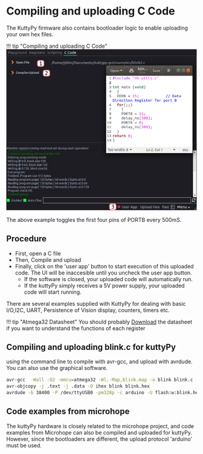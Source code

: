 # Compiling and uploading C Code

The KuttyPy firmware also contains bootloader logic to enable uploading your own hex files.

!!! tip "Compiling and uploading C Code"
	![](../images/c_code.png "C Code section")

The above example toggles the first four pins of PORTB every 500mS. 

## Procedure

* First, open a C file
* Then, Compile and upload
* Finally, click on the 'user app' button to start execution of this uploaded code. The UI will be inaccesible until you uncheck the user app button.
	* If the software is closed, your uploaded code will automatically run.
	* If the kuttyPy simply receives a 5V power supply, your uploaded code will start running.

There are several examples supplied with KuttyPy for dealing with basic I/O,I2C, UART, Persistence of Vision
display, counters, timers etc.

!!! tip "Atmega32 Datasheet"
	You should probably [Download](http://ww1.microchip.com/downloads/en/devicedoc/doc2503.pdf) the datasheet 
	if you want to understand the functions of each register
 

## Compiling and uploading blink.c for kuttyPy
using the command line to compile with avr-gcc, and upload with avrdude. You can also use the graphical software. 

```bash
avr-gcc  -Wall -O2 -mmcu=atmega32 -Wl,-Map,blink.map -o blink blink.c
avr-objcopy -j .text -j .data -O ihex blink blink.hex
avrdude -b 38400 -P /dev/ttyUSB0 -pm328p -c arduino -U flash:w:blink.hex  #Verify if the device is ttyUSB0
```


## Code examples from microhope

The kuttyPy hardware is closely related to the microhope project, and code examples from Microhope can also be
compiled and uploaded for kuttyPy. However, since the bootloaders are different, the upload protocol 'arduino'
must be used.
